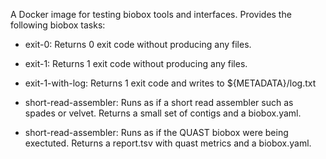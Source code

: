 A Docker image for testing biobox tools and interfaces. Provides the following
biobox tasks:

  * exit-0: Returns 0 exit code without producing any files.

  * exit-1: Returns 1 exit code without producing any files.

  * exit-1-with-log: Returns 1 exit code and writes to ${METADATA}/log.txt

  * short-read-assembler: Runs as if a short read assembler such as spades or
    velvet. Returns a small set of contigs and a biobox.yaml.

  * short-read-assembler: Runs as if the QUAST biobox were being exectuted.
    Returns a report.tsv with quast metrics and a biobox.yaml.
